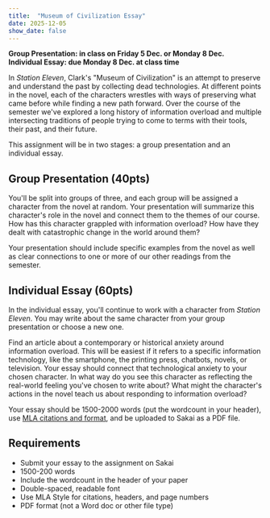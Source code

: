 ```yaml
---
title:  "Museum of Civilization Essay"
date: 2025-12-05
show_date: false
---
```

**Group Presentation: in class on Friday 5 Dec. or Monday 8 Dec.**  
**Individual Essay: due Monday 8 Dec. at class time**  

In *Station Eleven*, Clark's "Museum of Civilization" is an attempt to preserve and understand the past by collecting dead technologies. At different points in the novel, each of the characters wrestles with ways of preserving what came before while finding a new path forward. Over the course of the semester we've explored a long history of information overload and multiple intersecting traditions of people trying to come to terms with their tools, their past, and their future.

This assignment will be in two stages: a group presentation and an individual essay.

## Group Presentation (40pts)

You'll be split into groups of three, and each group will be assigned a character from the novel at random. Your presentation will summarize this character's role in the novel and connect them to the themes of our course. How has this character grappled with information overload? How have they dealt with catastrophic change in the world around them?

Your presentation should include specific examples from the novel as well as clear connections to one or more of our other readings from the semester.

## Individual Essay (60pts)

In the individual essay, you'll continue to work with a character from *Station Eleven*. You may write about the same character from your group presentation or choose a new one.

Find an article about a contemporary or historical anxiety around information overload. This will be easiest if it refers to a specific information technology, like the smartphone, the printing press, chatbots, novels, or television. Your essay should connect that technological anxiety to your chosen character. In what way do you see this character as reflecting the real-world feeling you've chosen to write about? What might the character's actions in the novel teach us about responding to information overload?

Your essay should be 1500-2000 words (put the wordcount in your header), use [MLA citations and format](https://owl.purdue.edu/owl/research_and_citation/mla_style/mla_formatting_and_style_guide/mla_general_format.html), and be uploaded to Sakai as a PDF file.

## Requirements

- Submit your essay to the assignment on Sakai
- 1500-200 words
- Include the wordcount in the header of your paper
- Double-spaced, readable font
- Use MLA Style for citations, headers, and page numbers
- PDF format (not a Word doc or other file type)